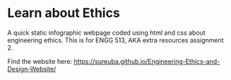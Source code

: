 # Learn about Ethics
A quick static infographic webpage coded using html and css about engineering ethics. This is for ENGG 513, AKA extra resources assignment 2. 

Find the website here: https://sureuba.github.io/Engineering-Ethics-and-Design-Website/
